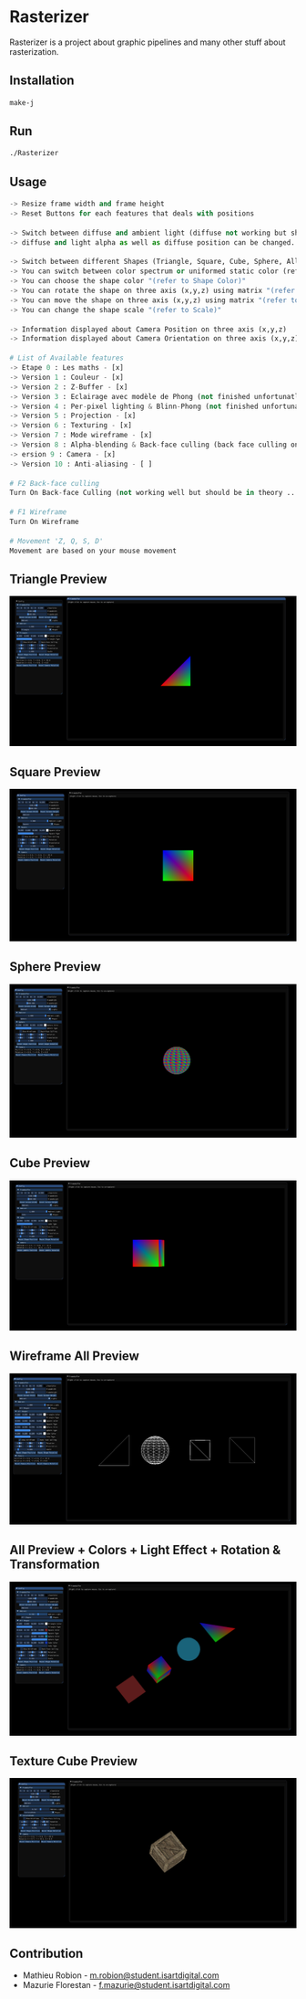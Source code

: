 # Rasterizer

Rasterizer is a project about graphic pipelines and many other stuff about rasterization.

## Installation

```bash
make-j
```

## Run

```bash
./Rasterizer
```

## Usage

```python
-> Resize frame width and frame height
-> Reset Buttons for each features that deals with positions

-> Switch between diffuse and ambient light (diffuse not working but should be in theory)
-> diffuse and light alpha as well as diffuse position can be changed.

-> Switch between different Shapes (Triangle, Square, Cube, Sphere, All shapes, and Textured Cube Shape)
-> You can switch between color spectrum or uniformed static color (refer to "Shape's name" Type)
-> You can choose the shape color "(refer to Shape Color)"
-> You can rotate the shape on three axis (x,y,z) using matrix "(refer to Rotation)"
-> You can move the shape on three axis (x,y,z) using matrix "(refer to Translation)"
-> You can change the shape scale "(refer to Scale)"

-> Information displayed about Camera Position on three axis (x,y,z)
-> Information displayed about Camera Orientation on three axis (x,y,z)

# List of Available features
-> Etape 0 : Les maths - [x] 
-> Version 1 : Couleur - [x]
-> Version 2 : Z-Buffer - [x]
-> Version 3 : Eclairage avec modèle de Phong (not finished unfortunatly)  - [ ]
-> Version 4 : Per-pixel lighting & Blinn-Phong (not finished unfortunatly)  - [ ]
-> Version 5 : Projection - [x]
-> Version 6 : Texturing - [x]
-> Version 7 : Mode wireframe - [x]
-> Version 8 : Alpha-blending & Back-face culling (back face culling only and not working properly)  - [ ]
-> ersion 9 : Camera - [x]
-> Version 10 : Anti-aliasing - [ ]

# F2 Back-face culling
Turn On Back-face Culling (not working well but should be in theory ...)

# F1 Wireframe
Turn On Wireframe

# Movement 'Z, Q, S, D'
Movement are based on your mouse movement
```

## Triangle Preview
![PNG](./assets/screenshots/Triangle.png)
## Square Preview
![PNG](./assets/screenshots/Square.png)
## Sphere Preview
![PNG](./assets/screenshots/Sphere.png)
## Cube Preview
![PNG](./assets/screenshots/Cube.png)
## Wireframe All Preview
![PNG](./assets/screenshots/Wireframe.png)
## All Preview + Colors + Light Effect + Rotation & Transformation
![PNG](./assets/screenshots/All.png)
## Texture Cube Preview
![PNG](./assets/screenshots/Texture.png)

## Contribution
- Mathieu Robion - m.robion@student.isartdigital.com
- Mazurie Florestan - f.mazurie@student.isartdigital.com
